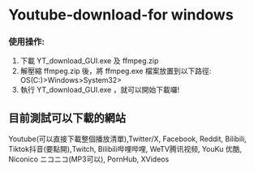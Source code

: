 # Youtube-download-for windows
### 使用操作:  
1. 下載 YT_download_GUI.exe 及 ffmpeg.zip  
2. 解壓縮 ffmpeg.zip 後，將 ffmpeg.exe 檔案放置到以下路徑:  
OS(C:)>Windows>System32>  
3. 執行 YT_download_GUI.exe ，就可以開始下載囉!
  
## 目前測試可以下載的網站
Youtube(可以直接下載整個播放清單),Twitter/X, Facebook, Reddit, Bilibili, Tiktok抖音(要點開),Twitch, Bilibili哔哩哔哩, WeTV腾讯视频, YouKu 优酷, Niconico ニコニコ(MP3可以), PornHub, XVideos


